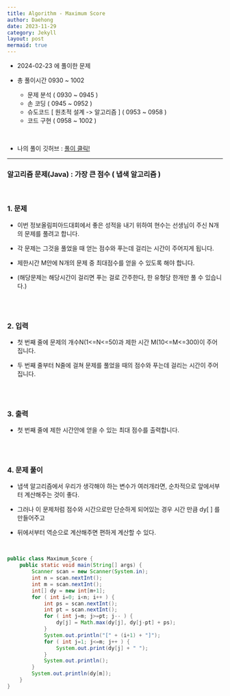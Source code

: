 ```yaml
---
title: Algorithm - Maximum Score
author: Daehong
date: 2023-11-29
category: Jekyll
layout: post
mermaid: true
---
```


- 2024-02-23 에 풀이한 문제

- 총 풀이시간 0930 ~ 1002
	- 문제 분석 ( 0930 ~ 0945 )
	- 손 코딩 ( 0945 ~ 0952 )
	- 슈도코드 [ 원초적 설계 -> 알고리즘 ] ( 0953 ~ 0958 )
	- 코드 구현 ( 0958 ~ 1002 )

<br>

* 나의 풀이 깃허브 : 
[풀이 클릭!](https://github.com/JeonDaehong/study-java-algorithm/blob/main/dynamic/Maximum_Score.java)

<hr>

### 알고리즘 문제(Java) : 가장 큰 점수 ( 냅색 알고리즘 )

<br>

### 1. 문제

 - 이번 정보올림피아드대회에서 좋은 성적을 내기 위하여 현수는 선생님이 주신 N개의 문제를 풀려고 합니다.
 
 - 각 문제는 그것을 풀었을 때 얻는 점수와 푸는데 걸리는 시간이 주어지게 됩니다.
 
 - 제한시간 M안에 N개의 문제 중 최대점수를 얻을 수 있도록 해야 합니다.
 
 - (해당문제는 해당시간이 걸리면 푸는 걸로 간주한다, 한 유형당 한개만 풀 수 있습니다.)

 
<br>
<br>

### 2. 입력

 - 첫 번째 줄에 문제의 개수N(1<=N<=50)과 제한 시간 M(10<=M<=300)이 주어집니다.
 
 - 두 번째 줄부터 N줄에 걸쳐 문제를 풀었을 때의 점수와 푸는데 걸리는 시간이 주어집니다.

<br>
<br>

### 3. 출력

 - 첫 번째 줄에 제한 시간안에 얻을 수 있는 최대 점수를 출력합니다.
   


<br>
<br>

### 4. 문제 풀이

 - 냅색 알고리즘에서 우리가 생각해야 하는 변수가 여러개라면, 순차적으로 앞에서부터 계산해주는 것이 좋다.
    
 - 그러나 이 문제처럼 점수와 시간으로만 단순하게 되어있는 경우 시간 만큼 dy[ ] 를 만들어주고
   
 - 뒤에서부터 역순으로 계산해주면 편하게 계산할 수 있다.
	
 <br>


```java
public class Maximum_Score {
    public static void main(String[] args) {
        Scanner scan = new Scanner(System.in);
        int n = scan.nextInt();
        int m = scan.nextInt();
        int[] dy = new int[m+1];
        for ( int i=0; i<n; i++ ) {
            int ps = scan.nextInt();
            int pt = scan.nextInt();
            for ( int j=m; j>=pt; j-- ) {
                dy[j] = Math.max(dy[j], dy[j-pt] + ps);
            }
            System.out.println("[" + (i+1) + "]");
            for ( int j=1; j<=m; j++ ) {
                System.out.print(dy[j] + " ");
            }
            System.out.println();
        }
        System.out.println(dy[m]);
    }
}
```

<br>
<br>
<br>
<br>
<br>